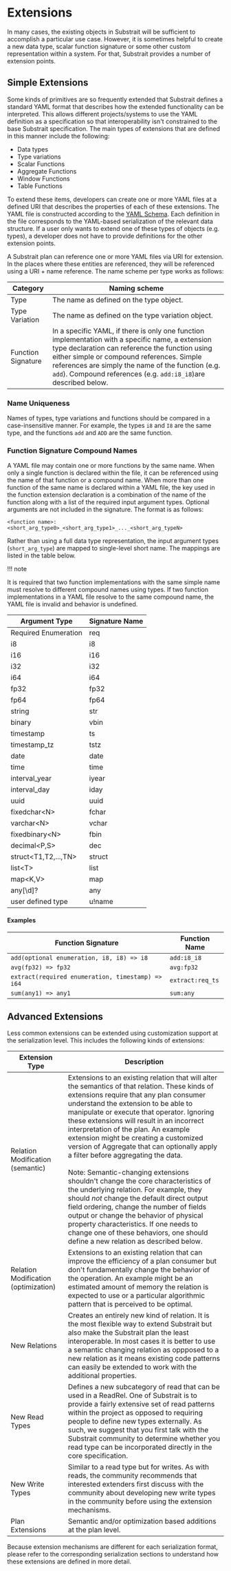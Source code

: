 # Extensions

In many cases, the existing objects in Substrait will be sufficient to accomplish a particular use case. However, it is sometimes helpful to create a new data type, scalar function signature or some other custom representation within a system. For that, Substrait provides a number of extension points. 

## Simple Extensions

Some kinds of primitives are so frequently extended that Substrait defines a standard YAML format that describes how the extended functionality can be interpreted. This allows different projects/systems to use the YAML definition as a specification so that interoperability isn't constrained to the base Substrait specification. The main types of extensions that are defined in this manner include the following:

* Data types
* Type variations
* Scalar Functions
* Aggregate Functions
* Window Functions
* Table Functions

To extend these items, developers can create one or more YAML files at a defined URI that describes the properties of each of these extensions. The YAML file is constructed according to the [YAML Schema](https://github.com/substrait-io/substrait/blob/main/text/simple_extensions_schema.yaml). Each definition in the file corresponds to the YAML-based serialization of the relevant data structure. If a user only wants to extend one of these types of objects (e.g. types), a developer does not have to provide definitions for the other extension points.

A Substrait plan can reference one or more YAML files via URI for extension. In the places where these entities are referenced, they will be referenced using a URI + name reference. The name scheme per type works as follows:

| Category           | Naming scheme                                                |
| ------------------ | ------------------------------------------------------------ |
| Type               | The name as defined on the type object.                      |
| Type Variation     | The name as defined on the type variation object.            |
| Function Signature | In a specific YAML, if there is only one function implementation with a specific name, a extension type declaration can reference the function using either simple or compound references. Simple references are simply the name of the function (e.g. `add`). Compound references (e.g. `add:i8_i8`)are described below. |

### Name Uniqueness
Names of types, type variations and functions should be compared in a case-insensitive manner. For example, the types `i8` and `I8` are the same type, and the functions `add` and `ADD` are the same function.

### Function Signature Compound Names

A YAML file may contain one or more functions by the same name. When only a single function is declared within the file, it can be referenced using the name of that function or a compound name. When more than one function of the same name is declared within a YAML file, the key used in the function extension declaration is a combination of the name of the function along with a list of the required input argument types. Optional arguments are not included in the signature.  The format is as follows:

```
<function name>:<short_arg_type0>_<short_arg_type1>_..._<short_arg_typeN>
```

Rather than using a full data type representation, the input argument types (`short_arg_type`) are mapped to single-level short name. The mappings are listed in the table below. 

!!! note

It is required that two function implementations with the same simple name must resolve to different compound names using types. If two function implementations in a YAML file resolve to the same compound name, the YAML file is invalid and behavior is undefined.

| Argument Type              | Signature Name |
| -------------------------- | -------------- |
| Required Enumeration       | req            |
| i8                         | i8             |
| i16                        | i16            |
| i32                        | i32            |
| i64                        | i64            |
| fp32                       | fp32           |
| fp64                       | fp64           |
| string                     | str            |
| binary                     | vbin           |
| timestamp                  | ts             |
| timestamp_tz               | tstz           |
| date                       | date           |
| time                       | time           |
| interval_year              | iyear          |
| interval_day               | iday           |
| uuid                       | uuid           |
| fixedchar&lt;N&gt;         | fchar          |
| varchar&lt;N&gt;           | vchar          |
| fixedbinary&lt;N&gt;       | fbin           |
| decimal&lt;P,S&gt;         | dec            |
| struct&lt;T1,T2,...,TN&gt; | struct         |
| list&lt;T&gt;              | list           |
| map&lt;K,V&gt;             | map            |
| any[\d]?                   | any            |
| user defined type          | u!name         |

#### Examples

| Function Signature                                | Function Name    |
| ------------------------------------------------- | ---------------- |
| `add(optional enumeration, i8, i8) => i8`         | `add:i8_i8`  |
| `avg(fp32) => fp32`                               | `avg:fp32`       |
| `extract(required enumeration, timestamp) => i64` | `extract:req_ts` |
| `sum(any1) => any1`                               | `sum:any`        |



## Advanced Extensions

Less common extensions can be extended using customization support at the serialization level. This includes the following kinds of extensions:

| Extension Type                       | Description                                                  |
| ------------------------------------ | ------------------------------------------------------------ |
| Relation Modification (semantic)     | Extensions to an existing relation that will alter the semantics of that relation. These kinds of extensions require that any plan consumer understand the extension to be able to manipulate or execute that operator. Ignoring these extensions will result in an incorrect interpretation of the plan. An example extension might be creating a customized version of Aggregate that can optionally apply a filter before aggregating the data. <br /><br />Note: Semantic-changing extensions shouldn't change the core characteristics of the underlying relation. For example, they should *not* change the default direct output field ordering, change the number of fields output or change the behavior of physical property characteristics. If one needs to change one of these behaviors, one should define a new relation as described below. |
| Relation Modification (optimization) | Extensions to an existing relation that can improve the efficiency of a plan consumer but don't fundamentally change the behavior of the operation. An example might be an estimated amount of memory the relation is expected to use or a particular algorithmic pattern that is perceived to be optimal. |
| New Relations                        | Creates an entirely new kind of relation. It is the most flexible way to extend Substrait but also make the Substrait plan the least interoperable. In most cases it is better to use a semantic changing relation as oppposed to a new relation as it means existing code patterns can easily be extended to work with the additional properties. |
| New Read Types                       | Defines a new subcategory of read that can be used in a ReadRel. One of Substrait is to provide a fairly extensive set of read patterns within the project as opposed to requiring people to define new types externally. As such, we suggest that you first talk with the Substrait community to determine whether you read type can be incorporated directly in the core specification. |
| New Write Types                      | Similar to a read type but for writes. As with reads, the community recommends that interested extenders first discuss with the community about developing new write types in the community before using the extension mechanisms. |
| Plan Extensions                      | Semantic and/or optimization based additions at the plan level. |

Because extension mechanisms are different for each serialization format, please refer to the corresponding serialization sections to understand how these extensions are defined in more detail.
